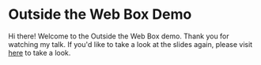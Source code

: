 # Outside the Web Box Demo

Hi there! Welcome to the Outside the Web Box demo. Thank you for watching my talk. If you'd like to take a look at the slides again, please visit [here](http://slides.com/danielleadams/outside-the-web-box) to take a look.
